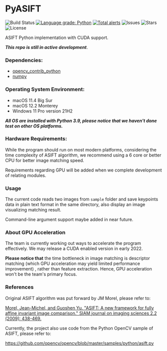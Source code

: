 # PyASIFT

![Build Status](https://img.shields.io/github/workflow/status/Mars-Rover-Localization/PyASIFT/CodeQL?style=for-the-badge)
[![Language grade: Python](https://img.shields.io/lgtm/grade/python/g/Mars-Rover-Localization/PyASIFT.svg?logo=lgtm&style=for-the-badge)](https://lgtm.com/projects/g/Mars-Rover-Localization/PyASIFT/context:python)
[![Total alerts](https://img.shields.io/lgtm/alerts/g/Mars-Rover-Localization/PyASIFT.svg?logo=lgtm&style=for-the-badge)](https://lgtm.com/projects/g/Mars-Rover-Localization/PyASIFT/alerts/)
![Issues](https://img.shields.io/github/issues/Mars-Rover-Localization/PyASIFT?style=for-the-badge)
![Stars](https://img.shields.io/github/stars/Mars-Rover-Localization/PyASIFT?style=for-the-badge)
![License](https://img.shields.io/github/license/Mars-Rover-Localization/PyASIFT?style=for-the-badge)

ASIFT Python implementation with CUDA support.

***This repo is still in active development***.

### Dependencies:
* [opencv_contrib_python](https://pypi.org/project/opencv-contrib-python/)
* [numpy](https://numpy.org)

### Operating System Environment:
* macOS 11.4 Big Sur
* macOS 12.2 Monterey
* Windows 11 Pro version 21H2

***All OS are installed with Python 3.9, please notice that we haven't done test on other OS platforms.***

### Hardware Requirements:
While the program should run on most modern platforms, considering the time complexity of ASIFT algorithm, we recommend using a 6 core or better CPU for better image matching speed.

Requirements regarding GPU will be added when we complete development of relating modules.

### Usage
The current code reads two images from `sample` folder and save keypoints data in plain text format in the same directory, also display an image visualizing matching result.

Command-line argument support maybe added in near future.

### About GPU Acceleration
The team is currently working out ways to accelerate the program effectively. We may release a CUDA enabled version in early 2022.

**Please notice that** the time bottleneck in image matching is descriptor matching (which GPU acceleration may yield limited performance improvement) , rather than feature extraction. Hence, GPU acceleration won't be the team's primary focus.

### References
Original ASIFT algorithm was put forward by JM Morel, please refer to:

[Morel, Jean-Michel, and Guoshen Yu. "ASIFT: A new framework for fully affine invariant image comparison." SIAM journal on imaging sciences 2.2 (2009): 438-469.](https://epubs.siam.org/doi/abs/10.1137/080732730)

Currently, the project also use code from the Python OpenCV sample of ASIFT, please refer to:

https://github.com/opencv/opencv/blob/master/samples/python/asift.py

